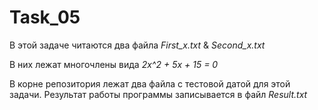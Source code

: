 # Task_05

В этой задаче читаются два файла _First_x.txt_ & _Second_x.txt_

В них лежат многочлены вида _2*x^2 + 5*x + 15 = 0_

В корне репозитория лежат два файла с тестовой датой для этой задачи. Результат работы программы записывается в файл _Result.txt_